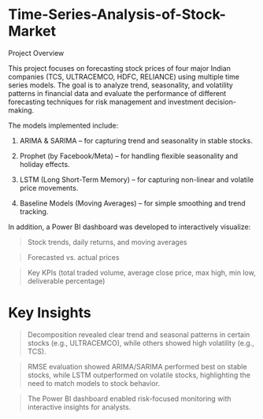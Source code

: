 # Time-Series-Analysis-of-Stock-Market
Project Overview

This project focuses on forecasting stock prices of four major Indian companies (TCS, ULTRACEMCO, HDFC, RELIANCE) using multiple time series models. The goal is to analyze trend, seasonality, and volatility patterns in financial data and evaluate the performance of different forecasting techniques for risk management and investment decision-making.

The models implemented include:

1. ARIMA & SARIMA – for capturing trend and seasonality in stable stocks.

2. Prophet (by Facebook/Meta) – for handling flexible seasonality and holiday effects.

3. LSTM (Long Short-Term Memory) – for capturing non-linear and volatile price movements.

4. Baseline Models (Moving Averages) – for simple smoothing and trend tracking.

In addition, a Power BI dashboard was developed to interactively visualize:

> Stock trends, daily returns, and moving averages

> Forecasted vs. actual prices

> Key KPIs (total traded volume, average close price, max high, min low, deliverable percentage)

# Key Insights

> Decomposition revealed clear trend and seasonal patterns in certain stocks (e.g., ULTRACEMCO), while others showed high volatility (e.g., TCS).

> RMSE evaluation showed ARIMA/SARIMA performed best on stable stocks, while LSTM outperformed on volatile stocks, highlighting the need to match models to stock behavior.

> The Power BI dashboard enabled risk-focused monitoring with interactive insights for analysts.
